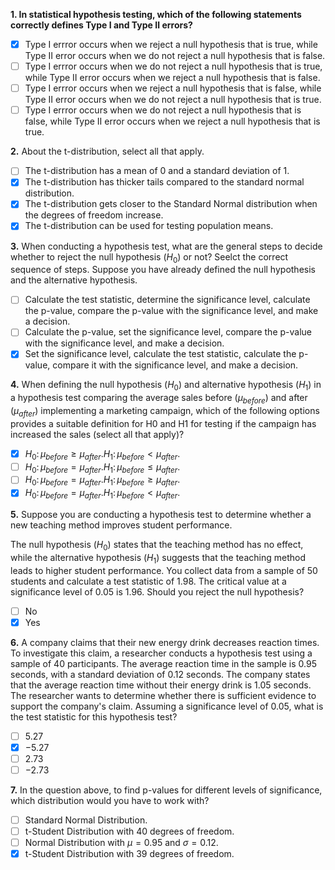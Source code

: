 **1. In statistical hypothesis testing, which of the following statements correctly defines Type Ⅰ and Type Ⅱ errors?** 
- [x] Type Ⅰ errror occurs when we reject a null hypothesis that is true, while Type Ⅱ error occurs when we do not reject a null hypothesis that is false.
- [ ] Type Ⅰ errror occurs when we do not reject a null hypothesis that is true, while Type Ⅱ error occurs when we reject a null hypothesis that is false.
- [ ] Type Ⅰ errror occurs when we reject a null hypothesis that is false, while Type Ⅱ error occurs when we do not reject a null hypothesis that is true.
- [ ] Type Ⅰ errror occurs when we do not reject a null hypothesis that is false, while Type Ⅱ error occurs when we reject a null hypothesis that is true.

**2.** About the t-distribution, select all that apply.
- [ ] The t-distribution has a mean of 0 and a standard deviation of 1.
- [x] The t-distribution has thicker tails compared to the standard normal distribution.
- [x] The t-distribution gets closer to the Standard Normal distribution when the degrees of freedom increase.
- [x] The t-distribution can be used for testing population means.

**3.** When conducting a hypothesis test, what are the general steps to decide whether to reject the null hypothesis ($H_{0}$) or not? Seelct the correct sequence of steps. Suppose you have already defined the null hypothesis and the alternative hypothesis.
- [ ] Calculate the test statistic, determine the significance level, calculate the p-value, compare the p-value with the significance level, and make a decision.
- [ ] Calculate the p-value, set the significance level, compare the p-value with the significance level, and make a decision.
- [x] Set the significance level, calculate the test statistic, calculate the p-value, compare it with the significance level, and make a decision.

**4.** When defining the null hypothesis ($H_{0}$) and alternative hypothesis ($H_{1}$) in a hypothesis test comparing the average sales before ($\mu_{before}$) and after ($\mu_{after}$) implementing a marketing campaign, which of the following options provides a suitable definition for H0 and H1 for testing if the campaign has increased the sales (select all that apply)?
- [x] $H_{0} \colon \mu_{before} \ge \mu_{after}. H_{1} \colon \mu_{before} \lt \mu_{after}.$
- [ ] $H_{0} \colon \mu_{before} = \mu_{after}. H_{1} \colon \mu_{before} \le \mu_{after}.$
- [ ] $H_{0} \colon \mu_{before} = \mu_{after}. H_{1} \colon \mu_{before} \ge \mu_{after}.$
- [x] $H_{0} \colon \mu_{before} = \mu_{after}. H_{1} \colon \mu_{before} \lt \mu_{after}.$

**5.** Suppose you are conducting a hypothesis test to determine whether a new teaching method improves student performance.

The null hypothesis ($H_{0}$) states that the teaching method has no effect, while the alternative hypothesis ($H_{1}$) suggests that the teaching method leads to higher student performance. You collect data from a sample of 50 students and calculate a test statistic of 1.98. The critical value at a significance level of 0.05 is 1.96. Should you reject the null hypothesis?
- [ ] No
- [x] Yes

**6.** A company claims that their new energy drink decreases reaction times. To investigate this claim, a researcher conducts a hypothesis test using a sample of 40 participants. The average reaction time in the sample is 0.95 seconds, with a standard deviation of 0.12 seconds. The company states that the average reaction time without their energy drink is 1.05 seconds. The researcher wants to determine whether there is sufficient evidence to support the company's claim. Assuming a significance level of 0.05, what is the test statistic for this hypothesis test?
- [ ] $5.27$
- [x] $-5.27$
- [ ] $2.73$
- [ ] $-2.73$

**7.** In the question above, to find p-values for different levels of significance, which distribution would you have to work with?
- [ ] Standard Normal Distribution.
- [ ] t-Student Distribution with 40 degrees of freedom.
- [ ] Normal Distribution with $\mu = 0.95$ and $\sigma = 0.12$.
- [x] t-Student Distribution with 39 degrees of freedom.
